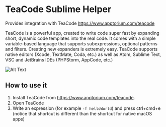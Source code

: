 # TeaCode Sublime Helper

Provides integration with TeaCode https://www.apptorium.com/teacode

TeaCode is a powerful app, created to write code super fast by expanding short, dynamic code templates into the real code. It comes with a simple variable-based language that supports subexpressions, optional patterns and filters. Creating new expanders is extremely easy.  TeaCode supports native editors (Xcode, TextMate, Coda, etc.) as well as Atom, Sublime Text, VSC and JetBrains IDEs (PHPStorm, AppCode, etc.)

![Alt Text](https://www.apptorium.com/public/products/teacode/shared/preview.gif)

## How to use it
1. Install TeaCode from https://www.apptorium.com/teacode.
2. Open TeaCode
3. Write an expression (for example `-f helloWorld`) and press ctrl+cmd+e (notice that shortcut is different than the shortcut for native macOS apps)

